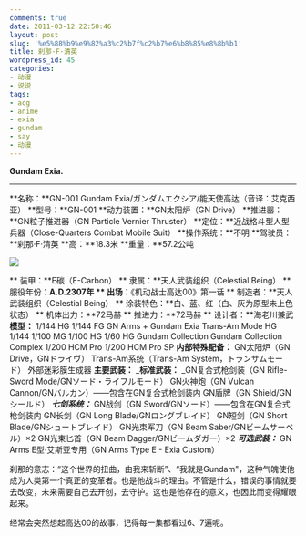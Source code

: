 ```yaml
---
comments: true
date: 2011-03-12 22:50:46
layout: post
slug: '%e5%88%b9%e9%82%a3%c2%b7f%c2%b7%e6%b8%85%e8%8b%b1'
title: 刹那·F·清英
wordpress_id: 45
categories:
- 动漫
- 说说
tags:
- acg
- anime
- exia
- gundam
- say
- 动漫
---
```


**Gundam Exia.**

** **
**名称：**GN-001 Gundam Exia/ガンダムエクシア/能天使高达（音译：艾克西亚）
**型号：**GN-001
**动力装置：**GN太阳炉（GN Drive）
**推进器：**GN粒子推进器（GN Particle Vernier Thruster）
**定位：**近战格斗型人型兵器（Close-Quarters Combat Mobile Suit）
**操作系统：**不明
**驾驶员：**刹那·F·清英
**高：**18.3米
**重量：**57.2公吨

[![](http://ofshellohicy.info/wp-content/uploads/2011/03/ex.jpg)](http://ofshellohicy.info/wp-content/uploads/2011/03/ex.jpg)

** 装甲：**E碳（E-Carbon）
** 隶属：**天人武装组织（Celestial Being）
** 服役年份：**A.D.2307年
** 出场：**《机动战士高达00》第一话
** 制造者：**天人武装组织（Celestial Being）
** 涂装特色：**白、蓝、红（白、灰为原型未上色状态）
** 机体出力：**72马赫
** 推进力：**72马赫
** 设计者：**海老川兼武
**模型：**
1/144 HG
1/144 FG
GN Arms + Gundam Exia Trans-Am Mode HG 1/144
1/100 MG
1/100 HG
1/60 HG
Gundam Collection
Gundam Collection Complex
1/200 HCM Pro
1/200 HCM Pro SP
**内部特殊配备：**
GN太阳炉（GN Drive，GNドライヴ）
Trans-Am系统（Trans-Am System，トランサムモード）
外部迷彩膜生成器
**主要武装：**
_**标准武装：**
_GN复合式枪剑装（GN Rifle-Sword Mode/GNソード・ライフルモード）
GN火神炮（GN Vulcan Cannon/GNバルカン）——包含在GN复合式枪剑装内
GN盾牌（GN Shield/GNシールド）
**_七剑系统：_**
GN战剑（GN Sword/GNソード）——包含在GN复合式枪剑装内
GN长剑（GN Long Blade/GNロングブレイド）
GN短剑（GN Short Blade/GNショートブレイド）
GN光束军刀（GN Beam Saber/GNビームサーベル）×2
GN光束匕首（GN Beam Dagger/GNビームダガー）×2
**_可选武装：_**
GN Arms E型·艾斯亚专用（GN Arms Type E - Exia Custom）

刹那的意志：“这个世界的扭曲，由我来斩断”、“我就是Gundam"，这种气魄使他成为人类第一个真正的变革者。也是他战斗的理由。不管是什么，错误的事情就要去改变，未来需要自己去开创，去守护。这也是他存在的意义，也因此而变得耀眼起来。

经常会突然想起高达00的故事，记得每一集都看过6、7遍呢。
